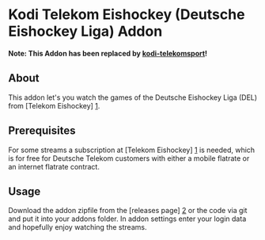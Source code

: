 Kodi Telekom Eishockey (Deutsche Eishockey Liga) Addon
======================================================

**Note: This Addon has been replaced by [kodi-telekomsport](https://github.com/hubsif/kodi-telekomsport)!**

About
-----

This addon let's you watch the games of the Deutsche Eishockey Liga (DEL) from [Telekom Eishockey] [1].

Prerequisites
-------------

For some streams a subscription at [Telekom Eishockey] [1] is needed, which is for free for Deutsche Telekom
customers with either a mobile flatrate or an internet flatrate contract.

Usage
-----

Download the addon zipfile from the [releases page] [2] or the code via git
and put it into your addons folder. In addon settings enter your login data
and hopefully enjoy watching the streams.

[1]: https://www.telekomeishockey.de
[2]: https://github.com/hubsif/kodi-tk_del/releases
